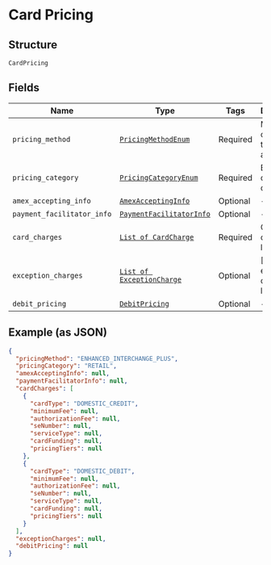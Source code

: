 
# Card Pricing

## Structure

`CardPricing`

## Fields

| Name | Type | Tags | Description |
|  --- | --- | --- | --- |
| `pricing_method` | [`PricingMethodEnum`](../../doc/models/pricing-method-enum.md) | Required | Method of card pricing to be applied |
| `pricing_category` | [`PricingCategoryEnum`](../../doc/models/pricing-category-enum.md) | Required | Business card pricing category |
| `amex_accepting_info` | [`AmexAcceptingInfo`](../../doc/models/amex-accepting-info.md) | Optional | - |
| `payment_facilitator_info` | [`PaymentFacilitatorInfo`](../../doc/models/payment-facilitator-info.md) | Optional | - |
| `card_charges` | [`List of CardCharge`](../../doc/models/card-charge.md) | Required | Card charge listing |
| `exception_charges` | [`List of ExceptionCharge`](../../doc/models/exception-charge.md) | Optional | [EU] Card exception charge listing |
| `debit_pricing` | [`DebitPricing`](../../doc/models/debit-pricing.md) | Optional | - |

## Example (as JSON)

```json
{
  "pricingMethod": "ENHANCED_INTERCHANGE_PLUS",
  "pricingCategory": "RETAIL",
  "amexAcceptingInfo": null,
  "paymentFacilitatorInfo": null,
  "cardCharges": [
    {
      "cardType": "DOMESTIC_CREDIT",
      "minimumFee": null,
      "authorizationFee": null,
      "seNumber": null,
      "serviceType": null,
      "cardFunding": null,
      "pricingTiers": null
    },
    {
      "cardType": "DOMESTIC_DEBIT",
      "minimumFee": null,
      "authorizationFee": null,
      "seNumber": null,
      "serviceType": null,
      "cardFunding": null,
      "pricingTiers": null
    }
  ],
  "exceptionCharges": null,
  "debitPricing": null
}
```

